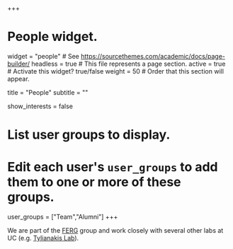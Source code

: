 +++
# People widget.
widget = "people"  # See https://sourcethemes.com/academic/docs/page-builder/
headless = true  # This file represents a page section.
active = true  # Activate this widget? true/false
weight = 50  # Order that this section will appear.

title = "People"
subtitle = ""

show_interests = false

# List user groups to display.
#   Edit each user's `user_groups` to add them to one or more of these groups.
user_groups = ["Team","Alumni"]
+++

We are part of the [FERG](https://www.canterbury.ac.nz/science/schools-and-departments/biological-sciences/research/ferg/) group and work closely with several other labs at UC (e.g. [Tylianakis Lab](https://www.tylianakislab.org/)).
